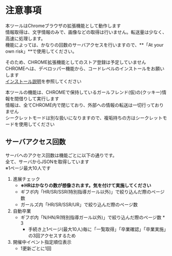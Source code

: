 # 注意事項

 本ツールはChromeブラウザの拡張機能として動作します  
 情報取得は、文字情報のみで、画像などの取得は行いません。転送量は少なく、高速に処理します。  
 機能によっては、かなりの回数のサーバアクセスを行いますので、**「At your own risk」**で使用してください。  

 そのため、CHROME拡張機能としてのストア登録は予定していません  
 CHROMEへは、デベロッパー機能から、コードレベルのインストールをお願いします  
 [インストール説明](install.md)を参照してください

 本ツールの機能は、CHROMEで保持しているガールフレンド(仮)の(クッキー)情報を間借りして実行します  
 情報は、全てCHROME内で閉じており、外部への情報の転送は一切行っておりません  
 シークレットモードは別な扱いになりますので、複垢持ちの方はシークレットモードを使用してください

## サーバアクセス回数

サーバへのアクセス回数は機能ごとに以下の通りです。  
全て、サーバからJSONを取得しています  
※1ページ最大10人です  

 1. 進展チェック
	- **※HRはかなりの数が想像されます。気を付けて実施してください**
	- ギフボ内「HR/SR/SSR(特別指導ガール以外)」で絞り込んだ際のページ数
	- ガールズ内「HR/SR/SSR/UR」で絞り込んだ際のページ数
 1. 自動卒業
	- ギフボ内「N/HN/R(特別指導ガール以外)」で絞り込んだ際のページ数 * 3
		- 手続き上1ページ(最大10人)毎に「一覧取得」「卒業確認」「卒業実施」の3回アクセスするため
 1. 開催中イベント指定順位表示
	- 1更新ごとに1回

## 


